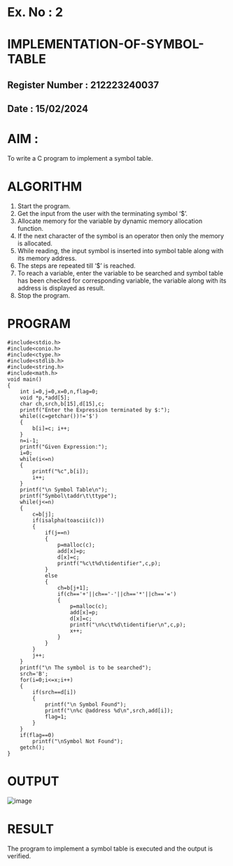 # Ex. No : 2
# IMPLEMENTATION-OF-SYMBOL-TABLE
## Register Number : 212223240037
## Date : 15/02/2024
# AIM :
To write a C program to implement a symbol table.
# ALGORITHM
1.	Start the program.
2.	Get the input from the user with the terminating symbol ‘$’.
3.	Allocate memory for the variable by dynamic memory allocation function.
4.	If the next character of the symbol is an operator then only the memory is allocated.
5.	While reading, the input symbol is inserted into symbol table along with its memory address.
6.	The steps are repeated till ‘$’ is reached.
7.	To reach a variable, enter the variable to be searched and symbol table has been checked for corresponding variable, the variable along with its address is displayed as result.
8.	Stop the program. 
# PROGRAM
```
#include<stdio.h>
#include<conio.h> 
#include<ctype.h> 
#include<stdlib.h> 
#include<string.h> 
#include<math.h>
void main()
{
    int i=0,j=0,x=0,n,flag=0; 
    void *p,*add[5];
    char ch,srch,b[15],d[15],c;
    printf("Enter the Expression terminated by $:");
    while((c=getchar())!='$')
    {
        b[i]=c; i++;
    }
    n=i-1;
    printf("Given Expression:");
    i=0;
    while(i<=n)
    {
        printf("%c",b[i]); 
        i++;
    }
    printf("\n Symbol Table\n"); 
    printf("Symbol\taddr\t\ttype"); 
    while(j<=n)
    {
        c=b[j]; 
        if(isalpha(toascii(c)))
        {
            if(j==n)
            {           
                p=malloc(c); 
                add[x]=p;
                d[x]=c;
                printf("%c\t%d\tidentifier",c,p);
            }   
            else
            {
                ch=b[j+1];
                if(ch=='+'||ch=='-'||ch=='*'||ch=='=')
                {
                    p=malloc(c); 
                    add[x]=p;
                    d[x]=c; 
                    printf("\n%c\t%d\tidentifier\n",c,p); 
                    x++;
                }
            }
        } 
        j++;
    }
    printf("\n The symbol is to be searched"); 
    srch='B';
    for(i=0;i<=x;i++)
    {
        if(srch==d[i])
        {
            printf("\n Symbol Found"); 
            printf("\n%c @address %d\n",srch,add[i]); 
            flag=1;
        }
    }
    if(flag==0)
        printf("\nSymbol Not Found"); 
    getch();
}
```
# OUTPUT
![image](https://github.com/GnanendranN/Ex2-IMPLEMENTATION-OF-SYMBOL-TABLE-/assets/138955207/0a44ed0a-e057-4d1e-861c-be02a3eb7c75)

# RESULT
The program to implement a symbol table is executed and the output is verified.
